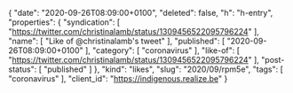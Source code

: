 {
  "date": "2020-09-26T08:09:00+0100",
  "deleted": false,
  "h": "h-entry",
  "properties": {
    "syndication": [
      "https://twitter.com/christinalamb/status/1309456522095796224"
    ],
    "name": [
      "Like of @christinalamb's tweet"
    ],
    "published": [
      "2020-09-26T08:09:00+0100"
    ],
    "category": [
      "coronavirus"
    ],
    "like-of": [
      "https://twitter.com/christinalamb/status/1309456522095796224"
    ],
    "post-status": [
      "published"
    ]
  },
  "kind": "likes",
  "slug": "2020/09/rpm5e",
  "tags": [
    "coronavirus"
  ],
  "client_id": "https://indigenous.realize.be"
}

